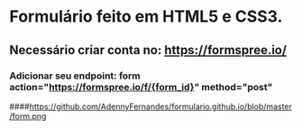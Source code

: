 # Formulário feito em HTML5 e CSS3.

## Necessário criar conta no: https://formspree.io/

### Adicionar seu endpoint: form action="https://formspree.io/f/{form_id}" method="post"

####https://github.com/AdennyFernandes/formulario.github.io/blob/master/form.png

